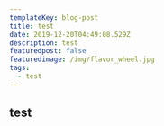 ```yaml
---
templateKey: blog-post
title: test
date: 2019-12-20T04:49:08.529Z
description: test
featuredpost: false
featuredimage: /img/flavor_wheel.jpg
tags:
  - test
---
```

## test
